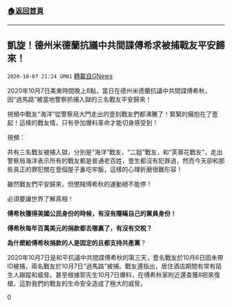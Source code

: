 ###  [:house:返回首頁](https://github.com/ourhimalayas/txt)
---

## 凱旋！德州米德蘭抗議中共間諜傅希求被捕戰友平安歸來！
`2020-10-07 21:24 GM01` [轉載自GNews](https://gnews.org/zh-hant/409584/)

2020年10月7日美東時間晚上8點，當日在德州米德蘭抗議中共間諜傅希秋，因“過馬路”被當地警察抓捕入獄的三名戰友平安歸來！

視頻中戰友“海洋”從警察局大門走出的壹刻戰友們都沸騰了！緊緊的擁抱在了壹起！這樣的戰友情，只有參加爆料革命才能切身感受到！

視頻：

共有三名戰友被捕入獄，分別是“海洋”戰友，“二姐”戰友，和“芙蓉花戰友”，走出警察局海洋表示所有的戰友都是普通老百姓，壹生都沒有犯罪過，然而今天卻和那些真正的罪犯關在壹個屋子裏吃牢飯，這樣的心理折磨很難形容！

雖然戰友們平安歸來，但懲賊傅希秋的運動絕不能停！

必須要讓世界了解真相！

**傅希秋獲得美國公民身份的時候，有沒有隱瞞自己的黨員身份！**

**傅希秋每年百萬美元的捐款都去哪裏了，有沒有交稅？**

**為什麽給傅希秋捐款的人是固定的且都支持共產黨**？

2020年10月7日是和平抗議中共間諜傅希秋的第三天，壹名戰友於10月6日因未帶ID被捕，兩名戰友於10月7日“過馬路”被捕。戰友還指出，居住酒店期間有常有陌生人跟蹤和威脅。甚至根據郭先生10月7日爆料，在傅希秋家附近還查獲8把來復槍，這對我們的戰友的生命安全造成了極大的威脅。

0
